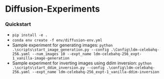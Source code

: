 # Diffusion-Experiments

### Quickstart
- `pip install -e .`
- `conda env create -f env/diffusion-env.yml`
- Sample experiment for generating images: `python .\scripts\start_image_generation.py --config .\Config\ldm-celebahq-256.yaml --num_images 10 --expt_name ldm-celebahq-256_expt-1_vanilla-image-generation
`
- Sample experiment for inverting images using ddim inversion: `python .\scripts\start_ddim_inversion.py --config .\config\ldm-celebahq-256.yaml --expt_name ldm-celebahq-256_expt-1_vanilla-ddim-inversion
`
